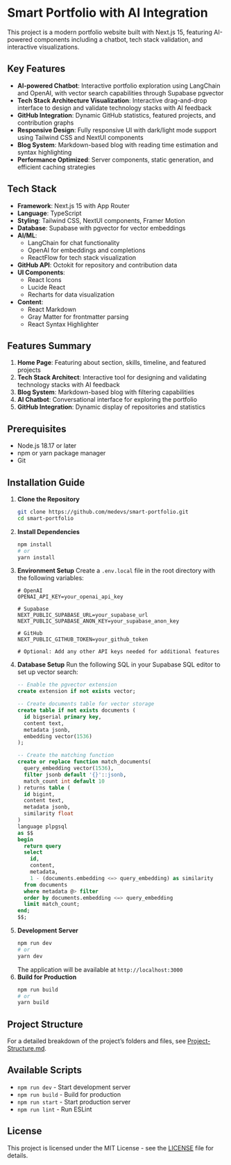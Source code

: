 # Smart Portfolio with AI Integration

This project is a modern portfolio website built with Next.js 15, featuring AI-powered components including a chatbot, tech stack validation, and interactive visualizations.

## Key Features

- **AI-powered Chatbot**: Interactive portfolio exploration using LangChain and OpenAI, with vector search capabilities through Supabase pgvector
- **Tech Stack Architecture Visualization**: Interactive drag-and-drop interface to design and validate technology stacks with AI feedback
- **GitHub Integration**: Dynamic GitHub statistics, featured projects, and contribution graphs
- **Responsive Design**: Fully responsive UI with dark/light mode support using Tailwind CSS and NextUI components
- **Blog System**: Markdown-based blog with reading time estimation and syntax highlighting
- **Performance Optimized**: Server components, static generation, and efficient caching strategies

## Tech Stack

- **Framework**: Next.js 15 with App Router
- **Language**: TypeScript
- **Styling**: Tailwind CSS, NextUI components, Framer Motion
- **Database**: Supabase with pgvector for vector embeddings
- **AI/ML**: 
  - LangChain for chat functionality
  - OpenAI for embeddings and completions
  - ReactFlow for tech stack visualization
- **GitHub API**: Octokit for repository and contribution data
- **UI Components**: 
  - React Icons
  - Lucide React
  - Recharts for data visualization
- **Content**: 
  - React Markdown
  - Gray Matter for frontmatter parsing
  - React Syntax Highlighter

## Features Summary

1. **Home Page**: Featuring about section, skills, timeline, and featured projects
2. **Tech Stack Architect**: Interactive tool for designing and validating technology stacks with AI feedback
3. **Blog System**: Markdown-based blog with filtering capabilities
4. **AI Chatbot**: Conversational interface for exploring the portfolio
5. **GitHub Integration**: Dynamic display of repositories and statistics

## Prerequisites

- Node.js 18.17 or later
- npm or yarn package manager
- Git

## Installation Guide

1. **Clone the Repository**
   ```bash
   git clone https://github.com/medevs/smart-portfolio.git
   cd smart-portfolio
   ```
2. **Install Dependencies**
   ```bash
   npm install
   # or
   yarn install
   ```
3. **Environment Setup**
   Create a `.env.local` file in the root directory with the following variables:
   ```env
   # OpenAI
   OPENAI_API_KEY=your_openai_api_key

   # Supabase
   NEXT_PUBLIC_SUPABASE_URL=your_supabase_url
   NEXT_PUBLIC_SUPABASE_ANON_KEY=your_supabase_anon_key

   # GitHub
   NEXT_PUBLIC_GITHUB_TOKEN=your_github_token

   # Optional: Add any other API keys needed for additional features
   ```
4. **Database Setup**
   Run the following SQL in your Supabase SQL editor to set up vector search:
   ```sql
   -- Enable the pgvector extension
   create extension if not exists vector;

   -- Create documents table for vector storage
   create table if not exists documents (
     id bigserial primary key,
     content text,
     metadata jsonb,
     embedding vector(1536)
   );

   -- Create the matching function
   create or replace function match_documents(
     query_embedding vector(1536),
     filter jsonb default '{}'::jsonb,
     match_count int default 10
   ) returns table (
     id bigint,
     content text,
     metadata jsonb,
     similarity float
   )
   language plpgsql
   as $$
   begin
     return query
     select
       id,
       content,
       metadata,
       1 - (documents.embedding <=> query_embedding) as similarity
     from documents
     where metadata @> filter
     order by documents.embedding <=> query_embedding
     limit match_count;
   end;
   $$;
   ```
5. **Development Server**
   ```bash
   npm run dev
   # or
   yarn dev
   ```
   The application will be available at `http://localhost:3000`
6. **Build for Production**
   ```bash
   npm run build
   # or
   yarn build
   ```

## Project Structure

For a detailed breakdown of the project’s folders and files, see [Project-Structure.md](./Project-Structure.md).

## Available Scripts

- `npm run dev` - Start development server
- `npm run build` - Build for production
- `npm run start` - Start production server
- `npm run lint` - Run ESLint

## License

This project is licensed under the MIT License - see the [LICENSE](LICENSE) file for details.